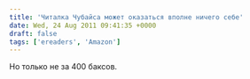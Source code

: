 ```yaml
---
title: 'Читалка Чубайса может оказаться вполне ничего себе'
date: Wed, 24 Aug 2011 09:41:35 +0000
draft: false
tags: ['ereaders', 'Amazon']
---
```


Но только не за 400 баксов.